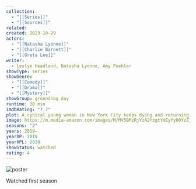 ```yaml
---
collection:
  - "[[Series]]"
  - "[[Sources]]"
related: 
created: 2023-10-29
actors:
  - "[[Natasha Lyonne]]"
  - "[[Charlie Barnett]]"
  - "[[Greta Lee]]"
writer:
  - Leslye Headland, Natasha Lyonne, Amy Poehler
showType: series
showGenre:
  - "[[Comedy]]"
  - "[[Drama]]"
  - "[[Mystery]]"
showGroup: groundhog day
runtime: 30 min
imdbRating: "7.7"
plot: A cynical young woman in New York City keeps dying and returning to the party that's being thrown in her honor on that same evening. She tries to find a way out of this strange time loop.
image: https://m.media-amazon.com/images/M/MV5BMzRjYzA2YzgtYmEyYy00YzZjLTkzMGEtMWQ1M2Y2MTA2ZjcwXkEyXkFqcGdeQXVyMzQ2MDI5NjU@._V1_SX300.jpg
seasons: "2"
years: 2019–
yearXP: 2019
yearXPL: 2020
showStatus: watched
rating: 4
---
```

![poster](https://m.media-amazon.com/images/M/MV5BMzRjYzA2YzgtYmEyYy00YzZjLTkzMGEtMWQ1M2Y2MTA2ZjcwXkEyXkFqcGdeQXVyMzQ2MDI5NjU@._V1_SX300.jpg)

Watched first season
